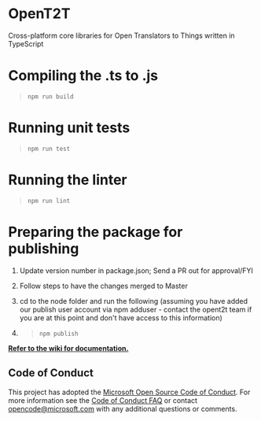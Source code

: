 # OpenT2T
Cross-platform core libraries for Open Translators to Things written in TypeScript

# Compiling the .ts to .js
> `npm run build`

# Running unit tests
> `npm run test`

# Running the linter
> `npm run lint`

# Preparing the package for publishing
1. Update version number in package.json; Send a PR out for approval/FYI
2. Follow steps to have the changes merged to Master

3. cd to the node folder and run the following (assuming you have added our publish user account via npm adduser - contact the opent2t team if you are at this point and don't have access to this information)

4. > `npm publish`

**[Refer to the wiki for documentation.](https://github.com/openT2T/opent2t/wiki)**

## Code of Conduct
This project has adopted the [Microsoft Open Source Code of Conduct](https://opensource.microsoft.com/codeofconduct/). For more information see the [Code of Conduct FAQ](https://opensource.microsoft.com/codeofconduct/faq/) or contact [opencode@microsoft.com](mailto:opencode@microsoft.com) with any additional questions or comments.
